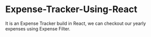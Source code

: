 # Expense-Tracker-Using-React
It is an Expense Tracker build in React, we can checkout our yearly expenses using Expense Filter.
